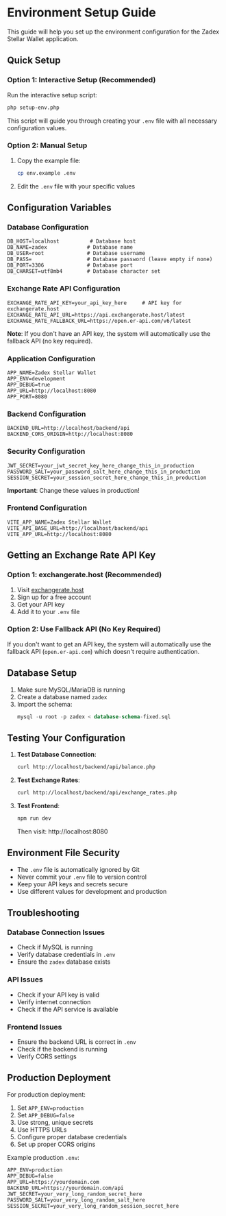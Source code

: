 # Environment Setup Guide

This guide will help you set up the environment configuration for the Zadex Stellar Wallet application.

## Quick Setup

### Option 1: Interactive Setup (Recommended)

Run the interactive setup script:

```bash
php setup-env.php
```

This script will guide you through creating your `.env` file with all necessary configuration values.

### Option 2: Manual Setup

1. Copy the example file:
   ```bash
   cp env.example .env
   ```
2. Edit the `.env` file with your specific values

## Configuration Variables

### Database Configuration

```env
DB_HOST=localhost          # Database host
DB_NAME=zadex             # Database name
DB_USER=root              # Database username
DB_PASS=                  # Database password (leave empty if none)
DB_PORT=3306              # Database port
DB_CHARSET=utf8mb4        # Database character set
```

### Exchange Rate API Configuration

```env
EXCHANGE_RATE_API_KEY=your_api_key_here     # API key for exchangerate.host
EXCHANGE_RATE_API_URL=https://api.exchangerate.host/latest
EXCHANGE_RATE_FALLBACK_URL=https://open.er-api.com/v6/latest
```

**Note**: If you don't have an API key, the system will automatically use the fallback API (no key required).

### Application Configuration

```env
APP_NAME=Zadex Stellar Wallet
APP_ENV=development
APP_DEBUG=true
APP_URL=http://localhost:8080
APP_PORT=8080
```

### Backend Configuration

```env
BACKEND_URL=http://localhost/backend/api
BACKEND_CORS_ORIGIN=http://localhost:8080
```

### Security Configuration

```env
JWT_SECRET=your_jwt_secret_key_here_change_this_in_production
PASSWORD_SALT=your_password_salt_here_change_this_in_production
SESSION_SECRET=your_session_secret_here_change_this_in_production
```

**Important**: Change these values in production!

### Frontend Configuration

```env
VITE_APP_NAME=Zadex Stellar Wallet
VITE_API_BASE_URL=http://localhost/backend/api
VITE_APP_URL=http://localhost:8080
```

## Getting an Exchange Rate API Key

### Option 1: exchangerate.host (Recommended)

1. Visit [exchangerate.host](https://exchangerate.host/)
2. Sign up for a free account
3. Get your API key
4. Add it to your `.env` file

### Option 2: Use Fallback API (No Key Required)

If you don't want to get an API key, the system will automatically use the fallback API (`open.er-api.com`) which doesn't require authentication.

## Database Setup

1. Make sure MySQL/MariaDB is running
2. Create a database named `zadex`
3. Import the schema:
   ```sql
   mysql -u root -p zadex < database-schema-fixed.sql
   ```

## Testing Your Configuration

1. **Test Database Connection**:

   ```bash
   curl http://localhost/backend/api/balance.php
   ```

2. **Test Exchange Rates**:

   ```bash
   curl http://localhost/backend/api/exchange_rates.php
   ```

3. **Test Frontend**:
   ```bash
   npm run dev
   ```
   Then visit: http://localhost:8080

## Environment File Security

- The `.env` file is automatically ignored by Git
- Never commit your `.env` file to version control
- Keep your API keys and secrets secure
- Use different values for development and production

## Troubleshooting

### Database Connection Issues

- Check if MySQL is running
- Verify database credentials in `.env`
- Ensure the `zadex` database exists

### API Issues

- Check if your API key is valid
- Verify internet connection
- Check if the API service is available

### Frontend Issues

- Ensure the backend URL is correct in `.env`
- Check if the backend is running
- Verify CORS settings

## Production Deployment

For production deployment:

1. Set `APP_ENV=production`
2. Set `APP_DEBUG=false`
3. Use strong, unique secrets
4. Use HTTPS URLs
5. Configure proper database credentials
6. Set up proper CORS origins

Example production `.env`:

```env
APP_ENV=production
APP_DEBUG=false
APP_URL=https://yourdomain.com
BACKEND_URL=https://yourdomain.com/api
JWT_SECRET=your_very_long_random_secret_here
PASSWORD_SALT=your_very_long_random_salt_here
SESSION_SECRET=your_very_long_random_session_secret_here
```
